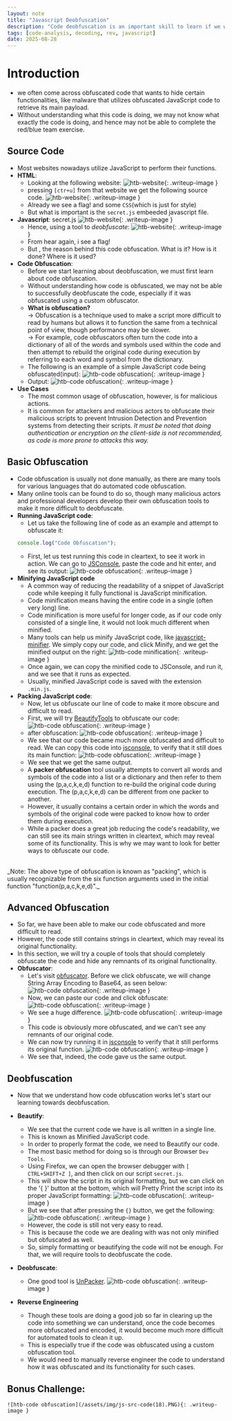 ```yaml
---
layout: note
title: "Javascript Deobfuscation"
description: "Code deobfuscation is an important skill to learn if we want to be skilled in code analysis and reverse engineering."
tags: [code-analysis, decoding, rev, javascript]
date: 2025-08-28
---
```


# Introduction
- we often come across obfuscated code that wants to hide certain functionalities, like malware that utilizes obfuscated JavaScript code to retrieve its main payload. 
-  Without understanding what this code is doing, we may not know what exactly the code is doing, and hence may not be able to complete the red/blue team exercise.

## Source Code
- Most websites nowadays utilize JavaScript to perform their functions. 
- **HTML**:
    - Looking at the following website:
    ![htb-website](/assets/img/js-src-code.PNG){: .writeup-image }
    - pressing `[ctr+u]` from that website we get the following source code.
    ![htb-website](/assets/img/js-src-code(1).PNG){: .writeup-image }
    - Already we see a flag! and some `CSS`(which is just for style)
    - But what is important is the `secret.js` embeeded javascript file.
- **Javascript**: secret.js
    ![htb-website](/assets/img/js-src-code(2).PNG){: .writeup-image }
    - Hence, using a tool to *deobfuscate*:
    ![htb-website](/assets/img/js-src-code(3).PNG){: .writeup-image }
    - From hear again, i see a flag!
    - But , the reason behind this code obfuscation. What is it? How is it done? Where is it used?
- **Code Obfuscation**:
    - Before we start learning about deobfuscation, we must first learn about code obfuscation.
    - Without understanding how code is obfuscated, we may not be able to successfully deobfuscate the code, especially if it was obfuscated using a custom obfuscator.
    - **What is obfuscation?** <br>
    -> Obfuscation is a technique used to make a script more difficult to read by humans but allows it to function the same from a technical point of view, though performance may be slower.<br>
    -> For example, code obfuscators often turn the code into a dictionary of all of the words and symbols used within the code and then attempt to rebuild the original code during execution by referring to each word and symbol from the dictionary. 
    - The following is an example of a simple JavaScript code being obfuscated(input):
    ![htb-code obfuscation](/assets/img/js-src-code(4).PNG){: .writeup-image }
    - Output:
    ![htb-code obfuscation](/assets/img/js-src-code(5).PNG){: .writeup-image }
- **Use Cases**
    - The most common usage of obfuscation, however, is for malicious actions.
    - It is common for attackers and malicious actors to obfuscate their malicious scripts to prevent Intrusion Detection and Prevention systems from detecting their scripts. 
_It must be noted that doing authentication or encryption on the client-side is not recommended, as code is more prone to attacks this way._

## Basic Obfuscation
- Code obfuscation is usually not done manually, as there are many tools for various languages that do automated code obfuscation. 
- Many online tools can be found to do so, though many malicious actors and professional developers develop their own obfuscation tools to make it more difficult to deobfuscate.
- **Running JavaScript code**:
    - Let us take the following line of code as an example and attempt to obfuscate it:
    ```javascript
    console.log("Code Obfuscation");
    ```
    - First, let us test running this code in cleartext, to see it work in action. We can go to <a href="https://jsconsole.com/" target="_blank">JSConsole</a>, paste the code and hit enter, and see its output:
    ![htb-code obfuscation](/assets/img/js-src-code(6).PNG){: .writeup-image }
- **Minifying JavaScript code**
    - A common way of reducing the readability of a snippet of JavaScript code while keeping it fully functional is JavaScript minification.
    - Code minification means having the entire code in a single (often very long) line.
    - Code minification is more useful for longer code, as if our code only consisted of a single line, it would not look much different when minified.
    - Many tools can help us minify JavaScript code, like <a href="https://www.toptal.com/developers/javascript-minifier" target="_blank">javascript-minifier</a>. We simply copy our code, and click Minify, and we get the minified output on the right:
    ![htb-code minification](/assets/img/js-src-code(7).PNG){: .writeup-image }
    - Once again, we can copy the minified code to JSConsole, and run it, and we see that it runs as expected.
    -  Usually, minified JavaScript code is saved with the extension `.min.js`.
- **Packing JavaScript code**:
    - Now, let us obfuscate our line of code to make it more obscure and difficult to read.
    - First, we will try <a href="https://beautifytools.com/javascript-obfuscator.php" target="_blank">BeautifyTools</a> to obfuscate our code:
    ![htb-code obfuscation](/assets/img/js-src-code(8).PNG){: .writeup-image }
    - after obfuscation:
    ![htb-code obfuscation](/assets/img/js-src-code(9).PNG){: .writeup-image }
    - We see that our code became much more obfuscated and difficult to read. We can copy this code into <a href="https://jsconsole.com" target=_blank>jsconsole</a>, to verify that it still does its main function:
    ![htb-code obfuscation](/assets/img/js-src-code(10).PNG){: .writeup-image }
    - We see that we get the same output.
    - A **packer obfuscation** tool usually attempts to convert all words and symbols of the code into a list or a dictionary and then refer to them using the (p,a,c,k,e,d) function to re-build the original code during execution. The (p,a,c,k,e,d) can be different from one packer to another.
    - However, it usually contains a certain order in which the words and symbols of the original code were packed to know how to order them during execution.
    - While a packer does a great job reducing the code's readability, we can still see its main strings written in cleartext, which may reveal some of its functionality. This is why we may want to look for better ways to obfuscate our code.
<br>
_Note: The above type of obfuscation is known as "packing", which is usually recognizable from the six function arguments used in the initial function "function(p,a,c,k,e,d)"._

## Advanced Obfuscation
- So far, we have been able to make our code obfuscated and more difficult to read.
- However, the code still contains strings in cleartext, which may reveal its original functionality.
- In this section, we will try a couple of tools that should completely obfuscate the code and hide any remnants of its original functionality.
- **Obfuscator**:
    - Let's visit <a href="https://obfuscator.io" target=_blank>obfuscator</a>. Before we click obfuscate, we will change String Array Encoding to Base64, as seen below:
    ![htb-code obfuscation](/assets/img/js-src-code(11).PNG){: .writeup-image }
    - Now, we can paste our code and click obfuscate: 
    ![htb-code obfuscation](/assets/img/js-src-code(12).PNG){: .writeup-image }
    - We see a huge difference.
    ![htb-code obfuscation](/assets/img/js-src-code(13).PNG){: .writeup-image }
    - This code is obviously more obfuscated, and we can't see any remnants of our original code.
    - We can now try running it in <a href="https://jsconsole.com" target=_blank>jsconsole</a> to verify that it still performs its original function.
    ![htb-code obfuscation](/assets/img/js-src-code(14).PNG){: .writeup-image }
    - We see that, indeed, the code gave us the same output.
## Deobfuscation
- Now that we understand how code obfuscation works let's start our learning towards deobfuscation.
- **Beautify**:
    - We see that the current code we have is all written in a single line.
    - This is known as Minified JavaScript code. 
    - In order to properly format the code, we need to Beautify our code. 
    - The most basic method for doing so is through our Browser `Dev Tools`.
    - Using Firefox, we can open the browser debugger with `[ CTRL+SHIFT+Z ]`, and then click on our script `secret.js`. 
    - This will show the script in its original formatting, but we can click on the '{ }' button at the bottom, which will Pretty Print the script into its proper JavaScript formatting: 
    ![htb-code obfuscation](/assets/img/js-src-code(15).PNG){: .writeup-image }
    - But we see that after pressing the `{}` button, we get the following:
    ![htb-code obfuscation](/assets/img/js-src-code(16).PNG){: .writeup-image }
    - However, the code is still not very easy to read.
    - This is because the code we are dealing with was not only minified but obfuscated as well.
    - So, simply formatting or beautifying the code will not be enough. For that, we will require tools to deobfuscate the code.
- **Deobfuscate**:
    - One good tool is <a href="https://matthewfl.com/unPacker.html" target=_blank>UnPacker</a>.
    ![htb-code obfuscation](/assets/img/js-src-code(17).PNG){: .writeup-image }
    
- **Reverse Engineering**
    - Though these tools are doing a good job so far in clearing up the code into something we can understand, once the code becomes more obfuscated and encoded, it would become much more difficult for automated tools to clean it up. 
    - This is especially true if the code was obfuscated using a custom obfuscation tool.
    - We would need to manually reverse engineer the code to understand how it was obfuscated and its functionality for such cases. 

## Bonus Challenge:
    ![htb-code obfuscation](/assets/img/js-src-code(18).PNG){: .writeup-image }






